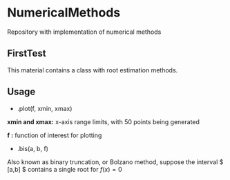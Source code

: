 # NumericalMethods
Repository with implementation of numerical methods

## FirstTest

This material contains a class with root estimation methods.

## Usage

- .plot(f, xmin, xmax)

**xmin and xmax:** x-axis range limits, with 50 points being generated

**f :** function of interest for plotting

- .bis(a, b, f)

Also known as binary truncation, or Bolzano method, suppose the interval $ [a,b] $ contains a single root for $f(x) = 0$
